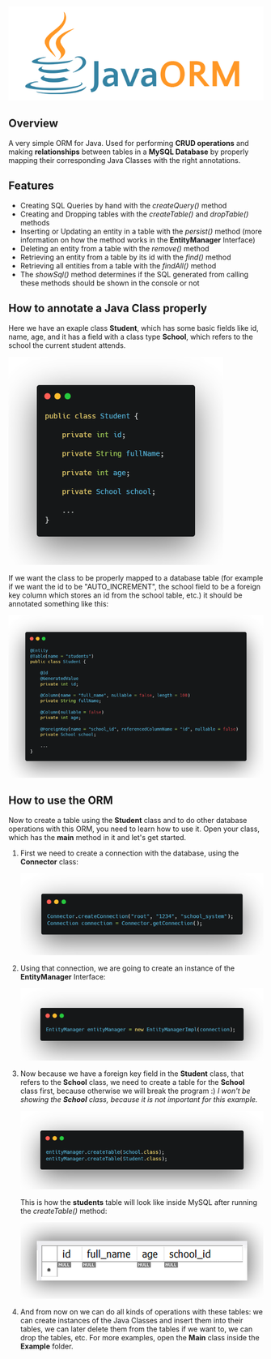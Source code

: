![JavaORM](images/JavaORM.png)

Overview
---
A very simple ORM for Java. Used for performing **CRUD operations** and making **relationships** between tables
in a **MySQL Database** by properly mapping their corresponding Java Classes with the right annotations.

Features
---
- Creating SQL Queries by hand with the *createQuery()* method
- Creating and Dropping tables with the *createTable()* and *dropTable()* methods
- Inserting or Updating an entity in a table with the *persist()* method (more information on how the method works in the **EntityManager** Interface)
- Deleting an entity from a table with the *remove()* method
- Retrieving an entity from a table by its id with the *find()* method
- Retrieving all entities from a table with the *findAll()* method
- The *showSql()* method determines if the SQL generated from calling these methods should be shown in the console or not

How to annotate a Java Class properly
---
Here we have an exaple class **Student**, which has some basic fields like id, name, age, and it has a field with a class type **School**, which refers to the school the current student attends.

![Java Class](images/JavaClass.png)

If we want the class to be properly mapped to a database table (for example if we want the id to be "AUTO_INCREMENT", the school field to be a foreign key column which stores an id from the school table, etc.) it should be annotated something like this:

![Java Annotated Class](images/JavaAnnotatedClass.png)

How to use the ORM
---
Now to create a table using the **Student** class and to do other database operations with this ORM, you need to learn how to use it. Open your class, which has the **main** method in it and let's get started.

1. First we need to create a connection with the database, using the **Connector** class:

   ![Connection](images/Connection.png)

2. Using that connection, we are going to create an instance of the **EntityManager** Interface:

   ![EntityManager](images/EntityManager.png)

3. Now because we have a foreign key field in the **Student** class, that refers to the **School** class, we need to create a table for the **School** class first, because otherwise we will break the program :)
   *I won't be showing the **School** class, because it is not important for this example.*

   ![CreateTable](images/CreateTable.png)

   This is how the **students** table will look like inside MySQL after running the *createTable()* method:

   ![MySQL Table](images/MySQL_Table.png)

5. And from now on we can do all kinds of operations with these tables: we can create instances of the Java Classes and insert them into their tables, we can later delete them from the tables if we want to, we can drop the tables, etc. For more examples, open the **Main** class inside the **Example** folder.